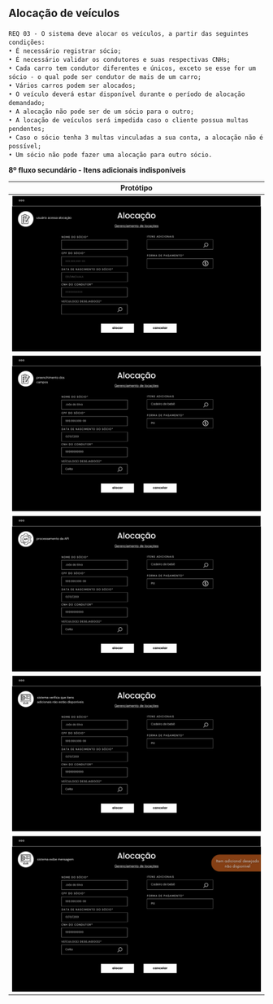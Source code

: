 ## Alocação de veículos

`REQ 03 - O sistema deve alocar os veículos, a partir das seguintes condições:`
<br>
`• É necessário registrar sócio;`
<br>
`• É necessário validar os condutores e suas respectivas CNHs;`
<br>
`• Cada carro tem condutor diferentes e únicos, exceto se esse for um sócio - o qual pode ser condutor de mais de um carro;`
<br>
`• Vários carros podem ser alocados;`
<br>
`• O veículo deverá estar disponível durante o período de alocação demandado;`
<br>
`• A alocação não pode ser de um sócio para o outro;`
<br>
`• A locação de veículos será impedida caso o cliente possua multas pendentes;`
<br>
`• Caso o sócio tenha 3 multas vinculadas a sua conta, a alocação não é possível;`
<br>
`• Um sócio não pode fazer uma alocação para outro sócio.`


**8º fluxo secundário - Itens adicionais indisponíveis**

| Protótipo |
| --- |
| ![](../img-fluxos/req-03/44.png) |
| ![](../img-fluxos/req-03/45.png) |
| ![](../img-fluxos/req-03/46.png) |
| ![](../img-fluxos/req-03/47.png) |
| ![](../img-fluxos/req-03/48.png) |
